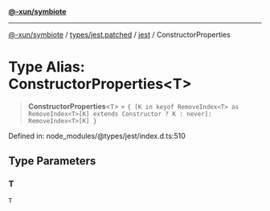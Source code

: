 [**@-xun/symbiote**](../../../../../README.md)

***

[@-xun/symbiote](../../../../../README.md) / [types/jest.patched](../../../README.md) / [jest](../README.md) / ConstructorProperties

# Type Alias: ConstructorProperties\<T\>

> **ConstructorProperties**\<`T`\> = `{ [K in keyof RemoveIndex<T> as RemoveIndex<T>[K] extends Constructor ? K : never]: RemoveIndex<T>[K] }`

Defined in: node\_modules/@types/jest/index.d.ts:510

## Type Parameters

### T

`T`
